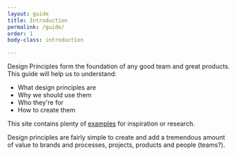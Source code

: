 ```yaml
---
layout: guide
title: Introduction
permalink: /guide/
order: 1
body-class: introduction

---
```


Design Principles form the foundation of any good team and great products. This guide will help us to understand:

* What design principles are
* Why we should use them
* Who they're for
* How to create them

This site contains plenty of [examples](/examples/) for inspiration or research.

Design principles are fairly simple to create and add a tremendous amount of value to brands and processes, projects, products and people (teams?).
